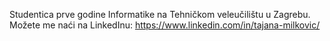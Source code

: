 Studentica prve godine Informatike na Tehničkom veleučilištu u Zagrebu. 
Možete me naći na LinkedInu: https://www.linkedin.com/in/tajana-milkovic/

<!---
tajanamilkovic/tajanamilkovic is a ✨ special ✨ repository because its `README.md` (this file) appears on your GitHub profile.
You can click the Preview link to take a look at your changes.
--->
